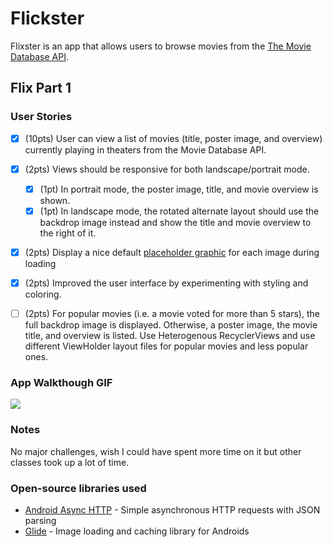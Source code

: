 # Flickster

Flixster is an app that allows users to browse movies from the [The Movie Database API](http://docs.themoviedb.apiary.io/#).


## Flix Part 1

### User Stories

- [x] (10pts) User can view a list of movies (title, poster image, and overview) currently playing in theaters from the Movie Database API.

- [x] (2pts) Views should be responsive for both landscape/portrait mode.
   - [x] (1pt) In portrait mode, the poster image, title, and movie overview is shown.
   - [x] (1pt) In landscape mode, the rotated alternate layout should use the backdrop image instead and show the title and movie overview to the right of it.

- [x] (2pts) Display a nice default [placeholder graphic](https://guides.codepath.org/android/Displaying-Images-with-the-Glide-Library#advanced-usage) for each image during loading
- [x] (2pts) Improved the user interface by experimenting with styling and coloring.
- [ ] (2pts) For popular movies (i.e. a movie voted for more than 5 stars), the full backdrop image is displayed. Otherwise, a poster image, the movie title, and overview is listed. Use Heterogenous RecyclerViews and use different ViewHolder layout files for popular movies and less popular ones.

### App Walkthough GIF

![](https://media1.giphy.com/media/xKVnXjGd43v40RPB6C/giphy.gif)

### Notes
No major challenges, wish I could have spent more time on it but other classes took up a lot of time.

### Open-source libraries used

- [Android Async HTTP](https://github.com/codepath/CPAsyncHttpClient) - Simple asynchronous HTTP requests with JSON parsing
- [Glide](https://github.com/bumptech/glide) - Image loading and caching library for Androids
